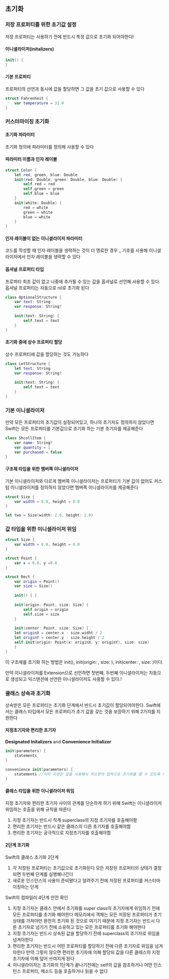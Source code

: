 ## 초기화

### 저장 프로퍼티를 위한 초기값 설정

저장 프로퍼티는 사용하기 전에 반드시 특정 값으로 초기화 되어야한다! 



#### 이니셜라이저(initalizers)

```swift
init() {
}
```



#### 기본 프로퍼티

프로퍼티의 선언과 동시에 값을 할당하면 그 값을 초기 값으로 사용할 수 있다

```swift
struct Fahrenheit {
	var temperature = 32.0
}
```



### 커스터마이징 초기화

#### 초기화 파라미터

초기화 정의에 파라미터를 정의해 사용할 수 있다

#### 파라미터 이름과 인자 레이블

```swift
struct Color {
	let red, green, blue: Double
	init(red: Double, green: Double, blue: Double) {
		self.red = red
		self.green = green
		self.blue = blue
	}
	init(white: Double) {
		red = white
		green = white
		blue = white
	}
}
```

#### 인자 레이블이 없는 이니셜라이저 파라미터

코드를 작성할 때 인자 레이블을 생략하는 것이 더 명료한 경우 _ 기호를 사용해 이니셜 라이저에서 인자 레이블을 생략할 수 있다

#### 옵셔널 프로퍼티 타입

프로퍼티 최초 값이 없고 나중에 추가될 수 있는 값을 옵셔널로 선언해 사용할 수 있다. 옵셔널 프로퍼티는 자동으로 nil로 초기화 된다

```swift
class OptionalStructure {
	var text: String
	var response: String?
	
	init(text: String) {
		self.text = text
	}
}
```

#### 초기화 중에 상수 프로퍼티 할당

상수 프로퍼티에 값을 할당하는 것도 가능하다

```swift
class LetStructure {
	let text: String
	var response: String?
	
	init(text: String) {
		self.text = text
	}
}
```



### 기본 이니셜라이저

만약 모든 프로퍼티의 초기값이 설정되어있고, 하나의 초기자도 정의하지 않았다면 Swift는 모든 프로퍼티를 기본값으로 초기화 하는 기본 초기자를 제공해준다

```swift
class ShcollItem {
	var name: String?
	var quantity = 1
	var purchased = false
}
```



#### 구조체 타입을 위한 멤버쪽 이니셜라이저

기본 이니셜라이저와 다르게 멤버쪽 이니셜라이저는 프로퍼티가 기본 값이 없어도 커스텀 이니셜라이저를 정의하지 않았다면 멤버쪽 이니셜라이저를 제공해준다

```swift
struct Size {
	var width = 0.0, height = 0.0
}

let two = Size(width: 2.0, height: 2.0)
```



### 값 타입을 위한 이니셜라이저 위임

```swift
struct Size {
	var width = 0.0, height = 0.0
}

struct Point {
	var x = 0.0, y =0.0
}
```

```swift
struct Rect {
	var origin = Point()
	var size = Size()
	
	init() { }
	
	init(origin: Point, size: Size) {
		self.origin = origin
		self.size = size
	}
	
	init(center: Point, size: Size) {
	let originX = center.x - size.widht / 2
	let originY = center.y - size.height / 2
	self.init(origin: Point(x: originX, y: originY), size: size)
	}
}
```

이 구조체를 초기화 하는 방법은 init(), init(origin: , size: ), init(center: , size: )이다.

만약 이니셜라이저를 Extension으로 선언하면 첫번째, 두번째 이니셜라이저는 자동으로 생성되고 익스텐션에 선언한 이니셜라이저도 사용할 수 있다.!



### 클래스 상속과 초기화

상속받은 모든 프로퍼티는 초기화 단계에서 반드시 초기값이 할당되어야한다. Swift에서는 클래스 타입에서 모든 프로퍼티가 초기 값을 갖는 것을 보장하기 위해 2가지를 지원한다



#### 지정초기자와 편리한 초기자

**Designated Initalizers** and **Convenience Initializer**

```swift
init(parameters) {
	statements
}
```

```swift
convenience init(parameters) {
	statements //미리 지정된 값을 사용해서 최소한의 입력으로 초기화를 할 수 있도록 해주는 초기자
}
```



#### 클래스 타입을 위한 이니셜라이저 위임

지정 초기자와 편리한 초기자 사이의 관계를 단순하게 하기 위해 Swift는 이니셜라이저 위임하는 호출을 위해 규칙을 따른다

1. 지정 초기자는 반드시 직계 superclass의 지정 초기자를 호출해야함
2. 편리한 초기자는 반드시 같은 클래스의 다른 초기자를 호출해야함
3. 편리한 초기자는 궁극적으로 지정초기자를 호출해야함



#### 2단계 초기화

Swift의 클래스 초기화 2단계

1. 각 저장된 프로퍼티는 초기값으로 초기화된다 모든 저장된 프로퍼티의 상태가 결정되면 두번째 단계를 실행해나간다
2. 새로운 인스턴스의 사용이 준비됐다고 알려주기 전에 저장된 프로퍼티를 커스터마이징하는 단계

Swift의 컴파일러 4단계 안전 확인

1. 지정 초기자는 클래스 안에서 초기화를 super class의 초기자에게 위임하기 전에 모든 프로퍼티를 초기화 해야한다 메모리에서 객체는 모든 저장된 프로퍼티가 초기 상태를 가져야만 완전히 초기화 된 것으로 여기기 때문에 지정 초기자는 반드시 다른 초기자로 넘기기 전에 소유하고 있는 모든 프로퍼티를 초기화 해야한다
2. 지정 초기자는 반드시 상속된 값을 할당하기 전에 superclass의 초기자로 위임을 넘겨야한다
3. 편리한 초기자는 반드시 어떤 프로퍼티를 할당하기 전에 다른 초기자로 위임을 넘겨야한다 만약 그렇지 않으면 편리한 초기자에 의해 할당되 값을 다른 클래스의 지정 초기자에 의해 덮어 쓰여지게 된다
4. 이니셜라이저는 초기화의 1단계가 끝나기전에는 self의 값을 참조하거나 어떤 인스턴스 프로퍼티, 메소드 등을 호출하거나 읽을 수 없다